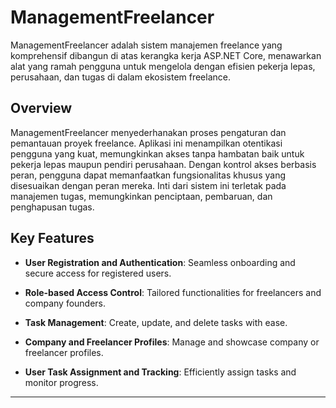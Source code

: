 ﻿# ManagementFreelancer

ManagementFreelancer adalah sistem manajemen freelance yang komprehensif dibangun di atas kerangka kerja ASP.NET Core,
menawarkan alat yang ramah pengguna untuk mengelola dengan efisien pekerja lepas, perusahaan, dan tugas di dalam ekosistem freelance.

## Overview

ManagementFreelancer menyederhanakan proses pengaturan dan pemantauan proyek freelance. Aplikasi ini menampilkan otentikasi pengguna yang kuat, 
memungkinkan akses tanpa hambatan baik untuk pekerja lepas maupun pendiri perusahaan. Dengan kontrol akses berbasis peran, 
pengguna dapat memanfaatkan fungsionalitas khusus yang disesuaikan dengan peran mereka. Inti dari sistem ini terletak pada 
manajemen tugas, memungkinkan penciptaan, pembaruan, dan penghapusan tugas.

## Key Features

- **User Registration and Authentication**: Seamless onboarding and secure access for registered users.

- **Role-based Access Control**: Tailored functionalities for freelancers and company founders.

- **Task Management**: Create, update, and delete tasks with ease.

- **Company and Freelancer Profiles**: Manage and showcase company or freelancer profiles.

- **User Task Assignment and Tracking**: Efficiently assign tasks and monitor progress.

---

